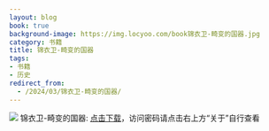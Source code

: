 ```yaml
---
layout: blog
book: true
background-image: https://img.locyoo.com/book锦衣卫-畸变的国器.jpg
category: 书籍
title: 锦衣卫-畸变的国器
tags:
- 书籍
- 历史
redirect_from:
  - /2024/03/锦衣卫-畸变的国器/
---
```

![](https://img.locyoo.com/book锦衣卫-畸变的国器.jpg)
锦衣卫-畸变的国器: <a name = "ref1" href="https://url18.ctfile.com/f/50983618-1059984199-a099ba?p=3619">点击下载</a>，访问密码请点击右上方“关于”自行查看